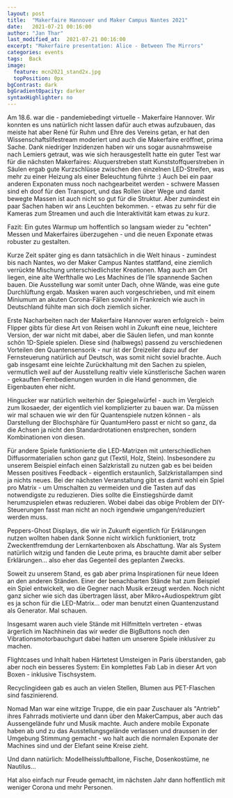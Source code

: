 ```yaml
---
layout: post
title:  "Makerfaire Hannover und Maker Campus Nantes 2021"
date:   2021-07-21 00:16:00
author: "Jan Thar"
last_modified_at:  2021-07-21 00:16:00
excerpt: "Makerfaire presentation: Alice - Between The Mirrors"
categories: events
tags:  Back
image:
  feature: mcn2021_stand2x.jpg
  topPosition: 0px
bgContrast: dark
bgGradientOpacity: darker
syntaxHighlighter: no
---
```

Am 18.6. war die - pandemiebedingt virtuelle - Makerfaire Hannover. 
Wir konnten es uns natürlich nicht lassen dafür auch etwas aufzubauen, das meiste hat aber René für Ruhm und Ehre des Vereins getan, er hat den Wissenschaftslifestream moderiert und auch die Makerfaire eröffnet, prima Sache.
Dank niedriger Inzidenzen haben wir uns sogar ausnahmsweise nach Lemiers getraut, was wie sich herausgestellt hatte ein guter Test war für die nächsten Makerfaires:
Aluquerstreben statt Kunststoffquerstreben in Säulen ergab gute Kurzschlüsse zwischen den einzelnen LED-Streifen, was mehr zu einer Heizung als einer Beleuchtung führte :)
Auch bei ein paar anderen Exponaten muss noch nachgearbeitet werden - schwere Massen sind eh doof für den Transport, und das Rollen über Wege und damit bewegte Massen ist auch nicht so gut für die Struktur.
Aber zumindest ein paar Sachen haben wir ans Leuchten bekommen. - etwas zu sehr für die Kameras zum Streamen und auch die Interaktivität kam etwas zu kurz.

Fazit: Ein gutes Warmup um hoffentlich so langsam wieder zu "echten" Messen und Makerfaires überzugehen - und die neuen Exponate etwas robuster zu gestalten.

<div class="img img--fullContainer img--14xLeading" style="background-image: url({{ site.baseurl_posts_img }}mcn2021_ele.jpg);"></div>

Kurze Zeit später ging es dann tatsächlich in die Welt hinaus - zumindest bis nach Nantes, wo der Maker Campus Nantes stattfand, eine ziemlich verrückte Mischung unterschiedlichster Kreationen.
Mag auch am Ort liegen, eine alte Werfthalle wo Les Machines de l’île spannende Sachen bauen.
Die Ausstellung war somit unter Dach, ohne Wände, was eine gute Durchlüftung ergab. 
Masken waren auch vorgeschrieben, und mit einem Miniumum an akuten Corona-Fällen sowohl in Frankreich wie auch in Deutschland fühlte man sich doch ziemlich sicher.

<div class="img img--fullContainer img--14xLeading" style="background-image: url({{ site.baseurl_posts_img }}mcn2021-fernbedienung.jpg);"></div>

Erste Nacharbeiten nach der Makerfaire Hannover waren erfolgreich - beim Flipper gibts für diese Art von Reisen wohl in Zukunft eine neue, leichtere Version, der war nicht mit dabei, aber die Säulen liefen, und man konnte schön 1D-Spiele spielen.
Diese sind (halbwegs) passend zu verschiedenen Vorteilen den Quantensensorik - nur ist der Dreizeiler dazu auf der Fernsteuerung natürlich auf Deutsch, was somit nicht soviel brachte.
Auch gab insgesamt eine leichte Zurückhaltung mit den Sachen zu spielen, vermutlich weil auf der Ausstellung realtiv viele künstlerische Sachen waren - gekauften Fernbedienungen wurden in die Hand genommen, die Eigenbauten eher nicht.

<div class="img img--fullContainer img--14xLeading" style="background-image: url({{ site.baseurl_posts_img }}mcn2021-stand.jpg);"></div>

Hingucker war natürlich weiterhin der Spiegelwürfel - auch im Vergleich zum Ikosaeder, der eigentlich viel komplizierter zu bauen war. 
Da müssen wir mal schauen wie wir den für Quantenspiele nutzen können - als Darstellung der Blochsphäre für QuantumHero passt er nicht so ganz, da die Achsen ja nicht den Standardrotationen enstprechen, sondern Kombinationen von diesen.

Für andere Spiele funktionierte die LED-Matrizen mit unterschiedlichen Diffusormaterialien schon ganz gut (Textil, Holz, Stein).
Insbesondere zu unserem Beispiel einfach einen Salzkristall zu nutzen gab es bei beiden Messen positives Feedback - eigentlich erstaunlich, Salzkristallampen sind ja nichts neues.
Bei der nächsten Veranstaltung gibt es damit wohl ein Spiel pro Matrix - um Umschalten zu vermeiden und die Tasten auf das notwendigste zu reduzieren. 
Dies sollte die Einstiegshürde damit herumzuspielen etwas reduzieren.
Wobei dabei das obige Problem der DIY-Steuerungen fasst man nicht an noch irgendwie umgangen/reduziert werden muss.

<div class="img img--fullContainer img--14xLeading" style="background-image: url({{ site.baseurl_posts_img }}mcn2021_pg.jpg);"></div>

Peppers-Ghost Displays, die wir in Zukunft eigentlich für Erklärungen nutzen wollten haben dank Sonne nicht wirklich funktioniert, trotz Zweckentfremdung der Lernkartenboxen als Abschattung.
War als System natürlich witzig und fanden die Leute prima, es brauchte damit aber selber Erklärungen... also eher das Gegenteil des geplanten Zwecks.

Soweit zu unserem Stand, es gab aber prima Inspirationen für neue Ideen an den anderen Ständen.
Einer der benachbarten Stände hat zum Beispiel ein Spiel entwickelt, wo die Gegner nach Musik erzeugt werden.
Noch nicht ganz sicher wie sich das übertragen lässt, aber Mikro+Audiospektrum gibt es ja schon für die LED-Matrix... oder man benutzt einen Quantenzustand als Generator. 
Mal schauen.

<div class="img img--fullContainer img--14xLeading" style="background-image: url({{ site.baseurl_posts_img }}mcn2021_hilf1.jpg);"></div>
<div class="img img--fullContainer img--14xLeading" style="background-image: url({{ site.baseurl_posts_img }}mcn2021_hilf2.jpg);"></div>
<div class="img img--fullContainer img--14xLeading" style="background-image: url({{ site.baseurl_posts_img }}mcn2021_hilf3.jpg);"></div>

Insgesamt waren auch viele Stände mit Hilfmitteln vertreten - etwas ärgerlich im Nachhinein das wir weder die BigButtons noch den Vibrationsmotorbauchgurt dabei hatten um unserere Spiele inklusiver zu machen.

<div class="img img--fullContainer img--14xLeading" style="background-image: url({{ site.baseurl_posts_img }}mcn2021_lab.jpg);"></div>

Flightcases und Inhalt haben Härtetest Umsteigen in Paris überstanden, gab aber noch ein besseres System: Ein komplettes Fab Lab in dieser Art von Boxen - inklusive Tischsystem.

<div class="img img--fullContainer img--14xLeading" style="background-image: url({{ site.baseurl_posts_img }}mcn2021_Flower.jpg);"></div>

Recyclingideen gab es auch an vielen Stellen, Blumen aus PET-Flaschen sind faszinierend.

<div class="img img--fullContainer img--14xLeading" style="background-image: url({{ site.baseurl_posts_img }}mcn2021_rad.jpg);"></div>

Nomad Man war eine witzige Truppe, die ein paar Zuschauer als "Antrieb" ihres Fahrrads motivierte und dann über den MakerCampus, aber auch das Aussengelände fuhr und Musik machte.
Auch andere mobile Exponate haben ab und zu das Ausstellungsgelände verlassen und draussen in der Umgebung Stimmung gemacht - wo halt auch die normalen Exponate der Machines sind und der Elefant seine Kreise zieht.

<div class="img img--fullContainer img--14xLeading" style="background-image: url({{ site.baseurl_posts_img }}mcn2021_ballon.jpg);"></div>
<div class="img img--fullContainer img--14xLeading" style="background-image: url({{ site.baseurl_posts_img }}mcn2021_box.jpg);"></div>

Und dann natürlich: Modellheissluftballone, Fische, Dosenkostüme, ne Nautilus... 

Hat also einfach nur Freude gemacht, im nächsten Jahr dann hoffentlich mit weniger Corona und mehr Personen.

